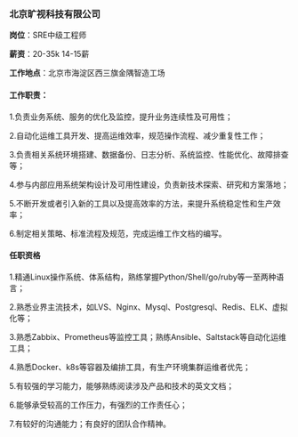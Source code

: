 ### 北京旷视科技有限公司

**岗位**：SRE中级工程师

**薪资**：20-35k 14-15薪

**工作地点**：北京市海淀区西三旗金隅智造工场

 

#### 工作职责：

1.负责业务系统、服务的优化及监控，提升业务连续性及可用性；

2.自动化运维工具开发、提高运维效率，规范操作流程、减少重复性工作；

3.负责相关系统环境搭建、数据备份、日志分析、系统监控、性能优化、故障排查等；

4.参与内部应用系统架构设计及可用性建设，负责新技术探索、研究和方案落地；

5.不断开发或者引入新的工具以及提高效率的方法，来提升系统稳定性和生产效率；

6.制定相关策略、标准流程及规范，完成运维工作文档的编写。

 

#### 任职资格

1.精通Linux操作系统、体系结构，熟练掌握Python/Shell/go/ruby等一至两种语言；

2.熟悉业界主流技术，如LVS、Nginx、Mysql、Postgresql、Redis、ELK、虚拟化等；

3.熟悉Zabbix、Prometheus等监控工具；熟练Ansible、Saltstack等自动化运维工具；

4.熟悉Docker、k8s等容器及编排工具，有生产环境集群运维者优先；

5.有较强的学习能力，能够熟练阅读涉及产品和技术的英文文档；

6.能够承受较高的工作压力，有强烈的工作责任心；

7.有较好的沟通能力；有良好的团队合作精神。
